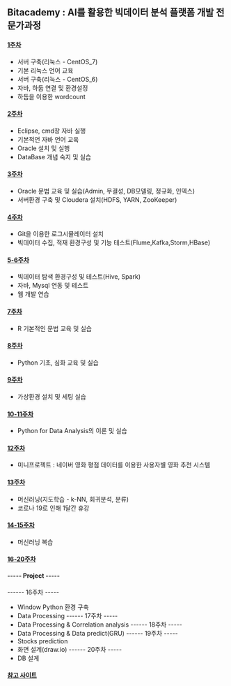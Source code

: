 ## Bitacademy : AI를 활용한 빅데이터 분석 플랫폼 개발 전문가과정

#### [1주차](https://github.com/sunnight9507/bitacademy/tree/master/1%EC%A3%BC%EC%B0%A8)

- 서버 구축(리눅스 - CentOS_7)
- 기본 리눅스 언어 교육
- 서버 구축(리눅스 - CentOS_6)
- 자바, 하둡 연결 및 환경설정
- 하둡을 이용한 wordcount

#### [2주차](https://github.com/sunnight9507/bitacademy/tree/master/2%EC%A3%BC%EC%B0%A8)

- Eclipse, cmd창 자바 실행
- 기본적언 자바 언어 교육
- Oracle 설치 및 실행
- DataBase 개념 숙지 및 실습

#### [3주차](https://github.com/sunnight9507/Bit_Academy/tree/master/3%EC%A3%BC%EC%B0%A8)

- Oracle 문법 교육 및 실습(Admin, 무결성, DB모델링, 정규화, 인덱스)
- 서버환경 구축 및 Cloudera 설치(HDFS, YARN, ZooKeeper)

#### [4주차](https://github.com/sunnight9507/Bit_Academy/tree/master/4%EC%A3%BC%EC%B0%A8)

- Git을 이용한 로그시뮬레이터 설치
- 빅데이터 수집, 적재 환경구성 및 기능 테스트(Flume,Kafka,Storm,HBase)

#### [5-6주차](https://github.com/sunnight9507/Bit_Academy/tree/master/5%EC%A3%BC%EC%B0%A8)

- 빅데이터 탐색 환경구성 및 테스트(Hive, Spark)
- 자바, Mysql 연동 및 테스트
- 웹 개발 연습

#### [7주차](https://github.com/sunnight9507/Bit_Academy/tree/master/7%EC%A3%BC%EC%B0%A8)

- R 기본적인 문법 교육 및 실습 

#### [8주차](https://github.com/sunnight9507/Bit_Academy/tree/master/8%EC%A3%BC%EC%B0%A8)

- Python 기초, 심화 교육 및 실습 

#### [9주차](https://github.com/sunnight9507/Bit_Academy/tree/master/9%EC%A3%BC%EC%B0%A8)

- 가상환경 설치 및 세팅 실습

#### [10-11주차](https://github.com/sunnight9507/Bit_Academy/tree/master/10%EC%A3%BC%EC%B0%A8)

- Python for Data Analysis의 이론 및 실습

#### [12주차](https://github.com/sunnight9507/Bit_Academy/tree/master/12%EC%A3%BC%EC%B0%A8)

- 미니프로젝트 : 네이버 영화 평점 데이터를 이용한 사용자별 영화 추천 시스템

#### [13주차](https://github.com/sunnight9507/Bit_Academy/tree/master/13%EC%A3%BC%EC%B0%A8)

- 머신러닝(지도학습 - k-NN, 회귀분석, 분류)
- 코로나 19로 인해 1달간 휴강

#### [14-15주차](https://github.com/sunnight9507/Bit_Academy/tree/master/14%EC%A3%BC%EC%B0%A8)

- 머신러닝 복습

#### [16-20주차](https://github.com/sunnight9507/Bit_Academy/tree/master/17%EC%A3%BC%EC%B0%A8)

#### ----- Project -----
------ 16주차 -----
- Window Python 환경 구축
- Data Processing
------ 17주차 -----
- Data Processing & Correlation analysis
------ 18주차 -----
- Data Processing & Data predict(GRU)
------ 19주차 -----
- Stocks prediction
- 화면 설계(draw.io)
------ 20주차 -----
- DB 설계

#### [참고 사이트](http://www.bitacademy.com/Course/Innovation/Course_Innovation_Ai_Bigdata.asp)
